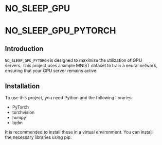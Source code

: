 # NO_SLEEP_GPU

# NO_SLEEP_GPU_PYTORCH

## Introduction
`NO_SLEEP_GPU_PYTORCH` is designed to maximize the utilization of GPU servers. This project uses a simple MNIST dataset to train a neural network, ensuring that your GPU server remains active.

## Installation
To use this project, you need Python and the following libraries:
- PyTorch
- torchvision
- numpy
- tqdm

It is recommended to install these in a virtual environment. You can install the necessary libraries using pip:

